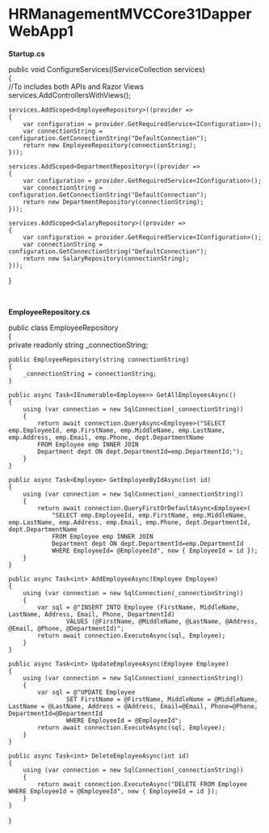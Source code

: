 # HRManagementMVCCore31DapperWebApp1

**Startup.cs**

public void ConfigureServices(IServiceCollection services)
<br/>
{
<br/>
    //To includes both APIs and Razor Views<br/> 
    services.AddControllersWithViews();

    services.AddScoped<EmployeeRepository>((provider =>
    {
        var configuration = provider.GetRequiredService<IConfiguration>();
        var connectionString = configuration.GetConnectionString("DefaultConnection");
        return new EmployeeRepository(connectionString);
    }));
    
    services.AddScoped<DepartmentRepository>((provider =>
    {
        var configuration = provider.GetRequiredService<IConfiguration>();
        var connectionString = configuration.GetConnectionString("DefaultConnection");
        return new DepartmentRepository(connectionString);
    }));
    
    services.AddScoped<SalaryRepository>((provider =>
    {
        var configuration = provider.GetRequiredService<IConfiguration>();
        var connectionString = configuration.GetConnectionString("DefaultConnection");
        return new SalaryRepository(connectionString);
    }));
}

<br/>

**EmployeeRepository.cs**

public class EmployeeRepository
<br/>
{
<br/>
    private readonly string _connectionString;

    public EmployeeRepository(string connectionString)
    {
        _connectionString = connectionString;
    }

    public async Task<IEnumerable<Employee>> GetAllEmployeesAsync()
    {
        using (var connection = new SqlConnection(_connectionString))
        {
            return await connection.QueryAsync<Employee>("SELECT emp.EmployeeId, emp.FirstName, emp.MiddleName, emp.LastName, emp.Address, emp.Email, emp.Phone, dept.DepartmentName 
            FROM Employee emp INNER JOIN 
            Department dept ON dept.DepartmentId=emp.DepartmentId;");
        }
    }
    
    public async Task<Employee> GetEmployeeByIdAsync(int id)
    {
        using (var connection = new SqlConnection(_connectionString))
        {
            return await connection.QueryFirstOrDefaultAsync<Employee>(
                "SELECT emp.EmployeeId, emp.FirstName, emp.MiddleName, emp.LastName, emp.Address, emp.Email, emp.Phone, dept.DepartmentId, dept.DepartmentName 
                FROM Employee emp INNER JOIN 
                Department dept ON dept.DepartmentId=emp.DepartmentId 
                WHERE EmployeeId= @EmployeeId", new { EmployeeId = id });
        }
    }
    
    public async Task<int> AddEmployeeAsync(Employee Employee)
    {
        using (var connection = new SqlConnection(_connectionString))
        {
            var sql = @"INSERT INTO Employee (FirstName, MiddleName, LastName, Address, Email, Phone, DepartmentId) 
                    VALUES (@FirstName, @MiddleName, @LastName, @Address, @Email, @Phone, @DepartmentId)";
            return await connection.ExecuteAsync(sql, Employee);
        }
    }
    
    public async Task<int> UpdateEmployeeAsync(Employee Employee)
    {
        using (var connection = new SqlConnection(_connectionString))
        {
            var sql = @"UPDATE Employee 
                    SET FirstName = @FirstName, MiddleName = @MiddleName, LastName = @LastName, Address = @Address, Email=@Email, Phone=@Phone, DepartmentId=@DepartmentId
                    WHERE EmployeeId = @EmployeeId";
            return await connection.ExecuteAsync(sql, Employee);
        }
    }
    
    public async Task<int> DeleteEmployeeAsync(int id)
    {
        using (var connection = new SqlConnection(_connectionString))
        {
            return await connection.ExecuteAsync("DELETE FROM Employee WHERE EmployeeId = @EmployeeId", new { EmployeeId = id });
        }
    }
}
